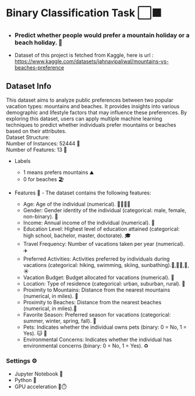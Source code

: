 # Binary Classification Task ⬜⬛
- <h3>Predict whether people would prefer a mountain holiday or a beach holiday. 🤔 </h3>
- Dataset of this project is fetched from Kaggle, here is url : https://www.kaggle.com/datasets/jahnavipaliwal/mountains-vs-beaches-preference
## Dataset Info
This dataset aims to analyze public preferences between two popular vacation types: mountains and beaches. It provides insights into various demographic and lifestyle factors that may influence these preferences. By exploring this dataset, users can apply multiple machine learning techniques to predict whether individuals prefer mountains or beaches based on their attributes.<br>
Dataset Structure: <br>
Number of Instances: 52444 🧮<br>
Number of Features: 13 🔢<br>

- Labels 
  - 1 means prefers mountains ⛰️
  - 0 for beaches 🏖️

- Features 🔧
      - The dataset contains the following features:
  - Age: Age of the individual (numerical). 👨‍👨‍👧‍👦
  - Gender: Gender identity of the individual (categorical: male, female, non-binary). 🚻
  - Income: Annual income of the individual (numerical). 💸
  - Education Level: Highest level of education attained (categorical: high school, bachelor, master, doctorate). 🎓
  - Travel Frequency: Number of vacations taken per year (numerical). ✈️
  - Preferred Activities: Activities preferred by individuals during vacations (categorical: hiking, swimming, skiing, sunbathing).👣,🏊‍♀️,🎿, ☀️
  - Vacation Budget: Budget allocated for vacations (numerical). 🧳
  - Location: Type of residence (categorical: urban, suburban, rural). 📍
  - Proximity to Mountains: Distance from the nearest mountains (numerical, in miles). 📏
  - Proximity to Beaches: Distance from the nearest beaches (numerical, in miles).📏
  - Favorite Season: Preferred season for vacations (categorical: summer, winter, spring, fall). 🍂
  - Pets: Indicates whether the individual owns pets (binary: 0 = No, 1 = Yes). 🐱 🐶
  - Environmental Concerns: Indicates whether the individual has environmental concerns (binary: 0 = No, 1 = Yes). ♻️




### Settings ⚙️
- Jupyter Notebook 📒
- Python 🐍
- GPU acceleration 🚀⏱️
